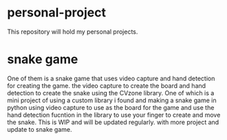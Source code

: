 # personal-project
 This repository will hold my personal projects.
 
 # snake game 
One of them is a snake game that uses video capture and hand detection for creating the game. the video capture to create the board and hand detection to create the snake using the CVzone library. One of which is a mini project of using a custom library i found and making a snake game in python using video capture to use as the board for the game and use the hand detection fucntion in the library to use your finger to create and move the snake.
This is WIP and will be updated regularly. with more project and update to snake game.
